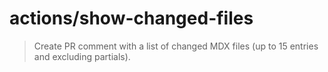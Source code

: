 # actions/show-changed-files

> Create PR comment with a list of changed MDX files (up to 15 entries and excluding partials).
